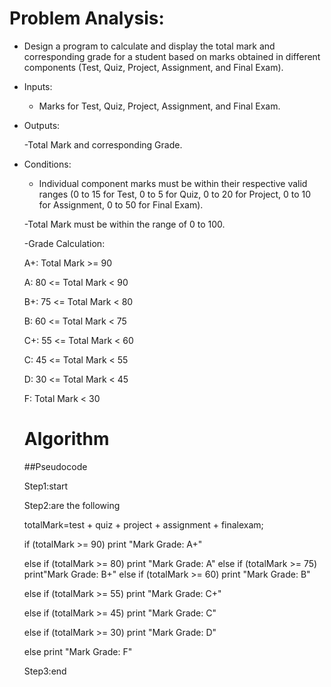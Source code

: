 # Problem Analysis:

* Design a program to calculate and display the total mark and corresponding grade for a student based on marks obtained in different components (Test, Quiz, Project, Assignment, and Final Exam).

* Inputs:

  - Marks for Test, Quiz, Project, Assignment, and Final Exam.

* Outputs:

  -Total Mark and corresponding Grade.

* Conditions:

  - Individual component marks must be within their respective valid ranges (0 to 15 for Test, 0 to 5 for Quiz, 0 to 20 for Project, 0 to 10 for Assignment, 0 to 50 for Final Exam).
  
  -Total Mark must be within the range of 0 to 100.

  -Grade Calculation:

    A+: Total Mark >= 90

    A: 80 <= Total Mark < 90

    B+: 75 <= Total Mark < 80

    B: 60 <= Total Mark < 75

    C+: 55 <= Total Mark < 60

    C: 45 <= Total Mark < 55

    D: 30 <= Total Mark < 45

    F: Total Mark < 30
  # Algorithm

   ##Pseudocode

  Step1:start

  Step2:are the following

  totalMark=test + quiz + project + assignment + finalexam;

  if (totalMark >= 90) print "Mark Grade: A+"

  else if (totalMark >= 80) print "Mark Grade: A" else if (totalMark >= 75) print"Mark Grade: B+" else if (totalMark >= 60) print "Mark Grade: B"

  else if (totalMark >= 55) print "Mark Grade: C+"

  else if (totalMark >= 45) print "Mark Grade: C"

  else if (totalMark >= 30) print "Mark Grade: D"

  else print "Mark Grade: F"

  Step3:end
